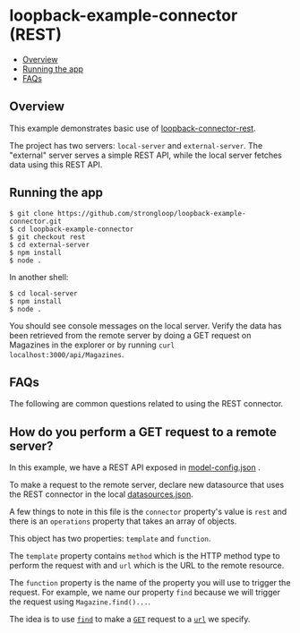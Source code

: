 [strongloop-website]: http://strongloop.com/

# loopback-example-connector (REST)

- [Overview](#Overview)
- [Running the app](#running-the-app)
- [FAQs](#faqs)

## Overview
This example demonstrates basic use of [loopback-connector-rest](https://github.com/strongloop/loopback-connector-rest). 

The project has two servers: `local-server` and `external-server`. The "external" server
serves a simple REST API, while the local server fetches data using
this REST API.

## Running the app

```
$ git clone https://github.com/strongloop/loopback-example-connector.git
$ cd loopback-example-connector
$ git checkout rest
$ cd external-server
$ npm install
$ node .
```
In another shell:
```
$ cd local-server
$ npm install
$ node .
```

You should see console messages on the local server. Verify the data has been
retrieved from the remote server by doing a GET request on Magazines in the
explorer or by running `curl localhost:3000/api/Magazines`.

## FAQs
The following are common questions related to using the REST connector.

## How do you perform a GET request to a remote server?
In this example, we have a REST API exposed in [model-config.json](https://github.com/strongloop/loopback-example-rest-connector/blob/master/external-server/server/model-config.json#L31)
.

To make a request to the remote server, declare new datasource that uses the
REST connector in the local [datasources.json](https://github.com/strongloop/loopback-example-rest-connector/blob/master/local-server/server/datasources.json#L6-L20).

A few things to note in this file is the `connector` property's value is `rest` and
there is an `operations` property that takes an array of objects.

This object has two properties: `template` and `function`.

The `template` property contains `method` which is the HTTP method type to
perform the request with and `url` which is the URL to the remote resource.

The `function` property is the name of the property you will use to trigger the
request. For example, we name our property `find` because we will trigger the
request using `Magazine.find()...`.

The idea is to use [`find`](https://github.com/strongloop/loopback-example-rest-connector/blob/master/local-server/server/datasources.json#L16) to make a [`GET`](https://github.com/strongloop/loopback-example-rest-connector/blob/master/local-server/server/datasources.json#L12) request to a [`url`](https://github.com/strongloop/loopback-example-rest-connector/blob/master/local-server/server/datasources.json#L13) we specify.
